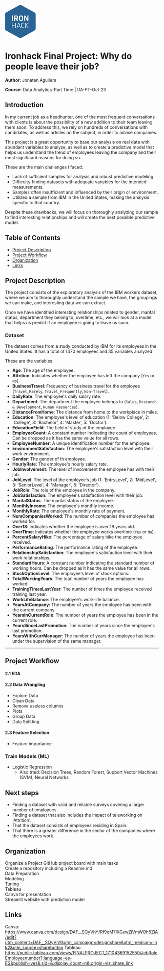 ![IronHack Logo](IronHackimage.png "IronHack Logo")

# Ironhack Final Project: Why do people leave their job?


**Author:** Jonatan Aguilera

**Course:** Data Analytics-Part Time | DA-PT-Oct-23 


## Introduction

In my current job as a headhunter, one of the most frequent conversations with clients is about the possibility of a new addition to their team leaving them soon. To address this, we rely on hundreds of conversations with candidates, as well as articles on the subject, in order to advise companies.

This project is a great opportunity to base our analysis on real data with abundant variables to analyze, as well as to create a predictive model that helps us understand the trend of employees leaving the company and their most significant reasons for doing so.

These are the main challenges I faced:
- Lack of sufficient samples for analysis and robust predictive modeling.
- Difficulty finding datasets with adequate variables for the intended measurements.
- Samples often insufficient and influenced by their origin or environment.
- Utilized a sample from IBM in the United States, making the analysis specific to that country.

Despite these drawbacks, we will focus on thoroughly analyzing our sample to find interesting relationships and will create the best possible predictive model.

## Table of Contents

- [Project Description](#project-description)
- [Project Workflow](#project-workflow)
- [Organization](#organization)
- [Links](#links)

## Project Description

The project consists of the exploratory analysis of the IBM workers dataset, where we aim to thoroughly understand the sample we have, the groupings we can make, and interesting data we can extract.

Once we have identified interesting relationships related to gender, marital status, department they belong to, overtime, etc., we will look at a model that helps us predict if an employee is going to leave us soon.



### Dataset

The dataset comes from a study conducted by IBM for its employees in the United States. It has a total of 1470 employees and 35 variables analyzed.

These are the variables:

- **Age**: The age of the employee.
- **Attrition**: Indicates whether the employee has left the company (`Yes` or `No`).
- **BusinessTravel**: Frequency of business travel for the employee (`Travel_Rarely`, `Travel_Frequently`, `Non-Travel`).
- **DailyRate**: The employee's daily salary rate.
- **Department**: The department the employee belongs to (`Sales`, `Research & Development`, `Human Resources`).
- **DistanceFromHome**: The distance from home to the workplace in miles.
- **Education**: The employee's level of education (1: 'Below College', 2: 'College', 3: 'Bachelor', 4: 'Master', 5: 'Doctor').
- **EducationField**: The field of study of the employee.
- **EmployeeCount**: A constant number indicating the count of employees. Can be dropped as it has the same value for all rows.
- **EmployeeNumber**: A unique identification number for the employee.
- **EnvironmentSatisfaction**: The employee's satisfaction level with their work environment.
- **Gender**: The gender of th
 employee.
- **HourlyRate**: The employee's hourly salary rate.
- **JobInvolvement**: The level of involvement the employee has with their job.
- **JobLevel**: The level of the employee's job (1: 'EntryLevel', 2: 'MidLevel', 3: 'SeniorLevel', 4: 'Manager', 5: 'Director').
- **JobRole**: The role of the employee in the company.
- **JobSatisfaction**: The employee's satisfaction level with their job.
- **MaritalStatus**: The marital status of the employee.
- **MonthlyIncome**: The employee's monthly income.
- **MonthlyRate**: The employee's monthly rate of payment.
- **NumCompaniesWorked**: The number of companies the employee has worked for.
- **Over18**: Indicates whether the employee is over 18 years old.
- **OverTime**: Indicates whether the employee works overtime (`Yes` or `No`).
- **PercentSalaryHike**: The percentage of salary hike the employee received.
- **PerformanceRating**: The performance rating of the employee.
- **RelationshipSatisfaction**: The employee's satisfaction level with their work relationships.
- **StandardHours**: A constant number indicating the standard number of working hours. Can be dropped as it has the same value for all rows.
- **StockOptionLevel**: The employee's level of stock options.
- **TotalWorkingYears**: The total number of years the employee has worked.
- **TrainingTimesLastYear**: The number of times the employee received training last year.
- **WorkLifeBalance**: The employee's work-life balance.
- **YearsAtCompany**: The number of years the employee has been with the current company.
- **YearsInCurrentRole**: The number of years the employee has been in the current role.
- **YearsSinceLastPromotion**: The number of years since the employee's last promotion.
- **YearsWithCurrManager**: The number of years the employee has been under the supervision of the same manager.


---


## Project Workflow

#### 2.1 EDA

#### 2.2 Data Wrangling

- Explore Data
- Clean Data
- Remove useless columns
- Plots
- Group Data
- Data Splitting

#### 2.3 Feature Selection

- Feature importance

### Train Models (ML)

- Logistic Regression
  - Also tried: Decision Trees, Random Forest, Support Vector Machines (SVM), Neural Networks

## Next steps
- Finding a dataset with valid and reliable surveys covering a larger number of employees.
- Finding a dataset that also includes the impact of teleworking on 'Attrition'.
- That the dataset consists of employees residing in Spain.
- That there is a greater difference in the sector of the companies where the employees work.

## Organization

 Organize a Project GitHub project board with main tasks  
 Create a repository including a Readme.md  
 Data Preparation  
 Modeling  
 Tuning  
 Tableau  
 Canva for presentation  
 Streamlit website with prediction model

## Links

Canva: https://www.canva.com/design/DAF__SQyVhY/Rf9eM7lXGewZiVmWOh6ZiA/edit?utm_content=DAF__SQyVhY&utm_campaign=designshare&utm_medium=link2&utm_source=sharebutton
Tableau: https://public.tableau.com/views/FINALPROJECT_17104369152550/JobRoleEmployeenumber?:language=es-ES&publish=yes&:sid=&:display_count=n&:origin=viz_share_link
